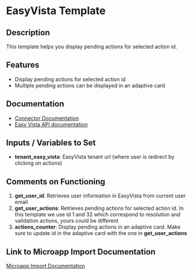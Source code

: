 # EasyVista Template

## Description
This template helps you display pending actions for selected action id.

## Features
- Display pending actions for selected action id
- Multiple pending actions can be displayed in an adaptive card

## Documentation
- [Connector Documentation](https://docs.lumapps.com/docs/admin-l4430581765424978extensions)
- [Easy Vista API documentation](https://wiki.easyvista.com/xwiki/bin/view/Documentation/Integration/WebService%20REST/)

## Inputs / Variables to Set
- **tenant_easy_vista**: EasyVista tenant url (where user is redirect by clicking on actions)

## Comments on Functioning
1. **get_user_id**: Retrieves user information in EasyVista from current user email
2. **get_user_actions**: Retrieves pending actions for selected action id. In this template we use id 1 and 32 which correspond to resolution and validation actions, yours could be different
3. **actions_counter**: Display pending actions in an adaptive card. Make sure to update id in the adaptive card with the one in **get_user_actions**


## Link to Microapp Import Documentation
[Microapp Import Documentation](https://docs.lumapps.com/docs/ls/content/6236515079535869/devportal-l48909819228353757)
